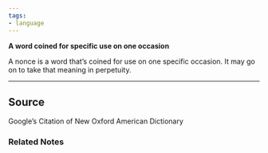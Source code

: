 ```yaml
---
tags:
- language
---
```

**A word coined for specific use on one occasion**

A nonce is a word that’s coined for use on one specific occasion. It may go on to take that meaning in perpetuity.

---



## Source

Google’s Citation of New Oxford American Dictionary

### Related Notes